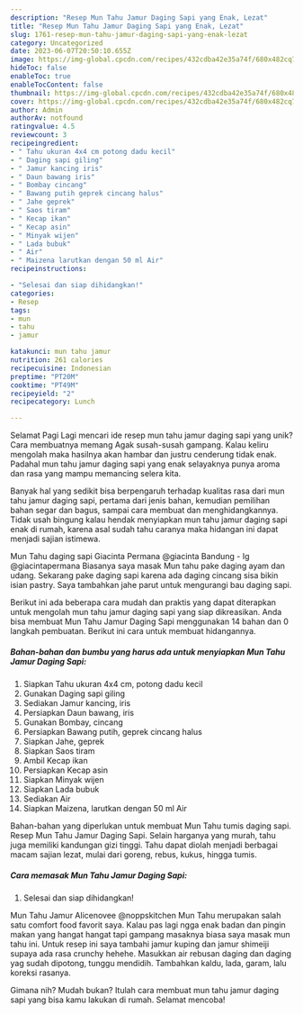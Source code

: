 ```yaml
---
description: "Resep Mun Tahu Jamur Daging Sapi yang Enak, Lezat"
title: "Resep Mun Tahu Jamur Daging Sapi yang Enak, Lezat"
slug: 1761-resep-mun-tahu-jamur-daging-sapi-yang-enak-lezat
category: Uncategorized
date: 2023-06-07T20:50:10.655Z
image: https://img-global.cpcdn.com/recipes/432cdba42e35a74f/680x482cq70/mun-tahu-jamur-daging-sapi-foto-resep-utama.jpg
hideToc: false
enableToc: true
enableTocContent: false
thumbnail: https://img-global.cpcdn.com/recipes/432cdba42e35a74f/680x482cq70/mun-tahu-jamur-daging-sapi-foto-resep-utama.jpg
cover: https://img-global.cpcdn.com/recipes/432cdba42e35a74f/680x482cq70/mun-tahu-jamur-daging-sapi-foto-resep-utama.jpg
author: Admin
authorAv: notfound
ratingvalue: 4.5
reviewcount: 3
recipeingredient:
- " Tahu ukuran 4x4 cm potong dadu kecil"
- " Daging sapi giling"
- " Jamur kancing iris"
- " Daun bawang iris"
- " Bombay cincang"
- " Bawang putih geprek cincang halus"
- " Jahe geprek"
- " Saos tiram"
- " Kecap ikan"
- " Kecap asin"
- " Minyak wijen"
- " Lada bubuk"
- " Air"
- " Maizena larutkan dengan 50 ml Air"
recipeinstructions:

- "Selesai dan siap dihidangkan!"
categories:
- Resep
tags:
- mun
- tahu
- jamur

katakunci: mun tahu jamur 
nutrition: 261 calories
recipecuisine: Indonesian
preptime: "PT20M"
cooktime: "PT49M"
recipeyield: "2"
recipecategory: Lunch

---
```



Selamat Pagi Lagi mencari ide resep mun tahu jamur daging sapi yang unik? Cara membuatnya memang Agak susah-susah gampang. Kalau keliru mengolah maka hasilnya akan hambar dan justru cenderung tidak enak. Padahal mun tahu jamur daging sapi yang enak selayaknya punya aroma dan rasa yang mampu memancing selera kita.


Banyak hal yang sedikit bisa berpengaruh terhadap kualitas rasa dari mun tahu jamur daging sapi, pertama dari jenis bahan, kemudian pemilihan bahan segar dan bagus, sampai cara membuat dan menghidangkannya. Tidak usah bingung kalau hendak menyiapkan mun tahu jamur daging sapi enak di rumah, karena asal sudah tahu caranya maka hidangan ini dapat menjadi sajian istimewa.

Mun Tahu daging sapi Giacinta Permana @giacinta Bandung - Ig @giacintapermana Biasanya saya masak Mun tahu pake daging ayam dan udang. Sekarang pake daging sapi karena ada daging cincang sisa bikin isian pastry. Saya tambahkan jahe parut untuk mengurangi bau daging sapi.


Berikut ini ada beberapa cara mudah dan praktis yang dapat diterapkan untuk mengolah mun tahu jamur daging sapi yang siap dikreasikan. Anda bisa membuat Mun Tahu Jamur Daging Sapi menggunakan 14 bahan dan 0 langkah pembuatan. Berikut ini cara untuk membuat hidangannya.

<!--inarticleads1-->

##### Bahan-bahan dan bumbu yang harus ada untuk menyiapkan Mun Tahu Jamur Daging Sapi:

1. Siapkan  Tahu ukuran 4x4 cm, potong dadu kecil
1. Gunakan  Daging sapi giling
1. Sediakan  Jamur kancing, iris
1. Persiapkan  Daun bawang, iris
1. Gunakan  Bombay, cincang
1. Persiapkan  Bawang putih, geprek cincang halus
1. Siapkan  Jahe, geprek
1. Siapkan  Saos tiram
1. Ambil  Kecap ikan
1. Persiapkan  Kecap asin
1. Siapkan  Minyak wijen
1. Siapkan  Lada bubuk
1. Sediakan  Air
1. Siapkan  Maizena, larutkan dengan 50 ml Air


Bahan-bahan yang diperlukan untuk membuat Mun Tahu tumis daging sapi. Resep Mun Tahu Jamur Daging Sapi. Selain harganya yang murah, tahu juga memiliki kandungan gizi tinggi. Tahu dapat diolah menjadi berbagai macam sajian lezat, mulai dari goreng, rebus, kukus, hingga tumis. 

<!--inarticleads2-->

##### Cara memasak Mun Tahu Jamur Daging Sapi:


1. Selesai dan siap dihidangkan!

Mun Tahu Jamur Alicenovee @noppskitchen Mun Tahu merupakan salah satu comfort food favorit saya. Kalau pas lagi ngga enak badan dan pingin makan yang hangat hangat tapi gampang masaknya biasa saya masak mun tahu ini. Untuk resep ini saya tambahi jamur kuping dan jamur shimeiji supaya ada rasa crunchy hehehe. Masukkan air rebusan daging dan daging yag sudah dipotong, tunggu mendidih. Tambahkan kaldu, lada, garam, lalu koreksi rasanya. 

Gimana nih? Mudah bukan? Itulah cara membuat mun tahu jamur daging sapi yang bisa kamu lakukan di rumah. Selamat mencoba!
